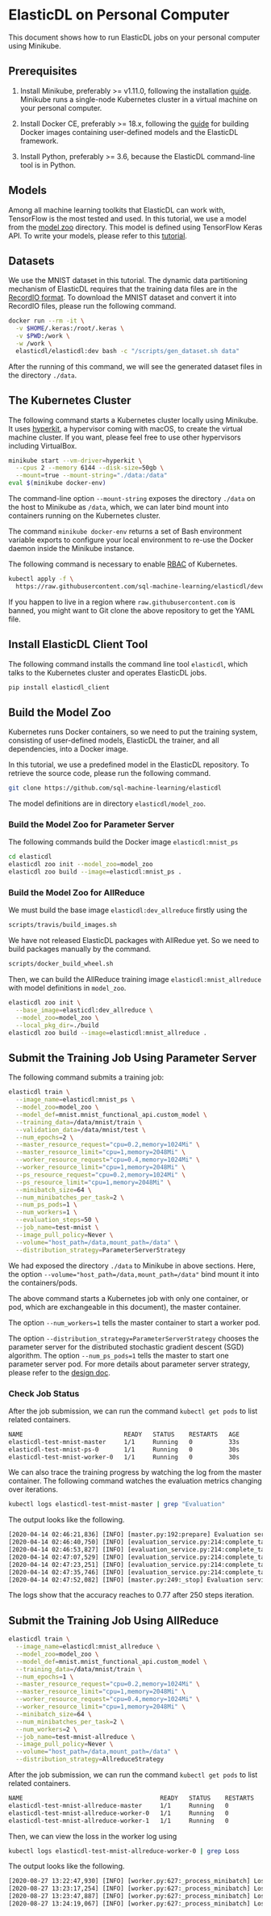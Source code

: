 # ElasticDL on Personal Computer

This document shows how to run ElasticDL jobs on your personal computer using
Minikube.

## Prerequisites

1. Install Minikube, preferably >= v1.11.0, following the installation
   [guide](https://kubernetes.io/docs/tasks/tools/install-minikube).  Minikube
   runs a single-node Kubernetes cluster in a virtual machine on your personal
   computer.

1. Install Docker CE, preferably >= 18.x, following the
   [guide](https://docs.docker.com/docker-for-mac/install/) for building Docker
   images containing user-defined models and the ElasticDL framework.

1. Install Python, preferably >= 3.6, because the ElasticDL command-line tool is
   in Python.

## Models

Among all machine learning toolkits that ElasticDL can work with, TensorFlow is
the most tested and used.  In this tutorial, we use a model from the [model
zoo](https://github.com/sql-machine-learning/elasticdl/tree/develop/model_zoo)
directory.  This model is defined using TensorFlow Keras API.  To write your
models, please refer to this [tutorial](./model_contribution.md).

## Datasets

We use the MNIST dataset in this tutorial.  The dynamic data partitioning
mechanism of ElasticDL requires that the training data files are in the
[RecordIO format](https://pypi.org/project/pyrecordio). To download the MNIST
dataset and convert it into RecordIO files, please run the following command.

```bash
docker run --rm -it \
  -v $HOME/.keras:/root/.keras \
  -v $PWD:/work \
  -w /work \
  elasticdl/elasticdl:dev bash -c "/scripts/gen_dataset.sh data"
```

After the running of this command, we will see the generated dataset files in
the directory `./data`.

## The Kubernetes Cluster

The following command starts a Kubernetes cluster locally using Minikube.  It
uses [hyperkit](https://github.com/moby/hyperkit), a hypervisor coming with
macOS, to create the virtual machine cluster.  If you want, please feel free to
use other hypervisors including VirtualBox.

```bash
minikube start --vm-driver=hyperkit \
  --cpus 2 --memory 6144 --disk-size=50gb \
  --mount=true --mount-string="./data:/data"
eval $(minikube docker-env)
```

The command-line option `--mount-string` exposes the directory `./data` on the
host to Minikube as `/data`, which, we can later bind mount into containers
running on the Kubernetes cluster.

The command `minikube docker-env` returns a set of Bash environment variable
exports to configure your local environment to re-use the Docker daemon inside
the Minikube instance.

The following command is necessary to enable
[RBAC](https://kubernetes.io/docs/reference/access-authn-authz/rbac/) of
Kubernetes.

```bash
kubectl apply -f \
  https://raw.githubusercontent.com/sql-machine-learning/elasticdl/develop/elasticdl/manifests/elasticdl-rbac.yaml
```

If you happen to live in a region where `raw.githubusercontent.com` is banned,
you might want to Git clone the above repository to get the YAML file.

## Install ElasticDL Client Tool

The following command installs the command line tool `elasticdl`, which talks to
the Kubernetes cluster and operates ElasticDL jobs.

```bash
pip install elasticdl_client
```

## Build the Model Zoo

Kubernetes runs Docker containers, so we need to put the training system,
consisting of user-defined models, ElasticDL the trainer, and all dependencies,
into a Docker image.

In this tutorial, we use a predefined model in the ElasticDL repository.  To
retrieve the source code, please run the following command.

```bash
git clone https://github.com/sql-machine-learning/elasticdl
```

The model definitions are in directory `elasticdl/model_zoo`.

### Build the Model Zoo for Parameter Server

The following commands build the Docker image `elasticdl:mnist_ps`

```bash
cd elasticdl
elasticdl zoo init --model_zoo=model_zoo
elasticdl zoo build --image=elasticdl:mnist_ps .
```

### Build the Model Zoo for AllReduce

We must build the base image `elasticdl:dev_allreduce` firstly using the

```bash
scripts/travis/build_images.sh
```

We have not released ElasticDL packages with AllRedue yet. So we need to
build packages manually by the command.

```bash
scripts/docker_build_wheel.sh
```

Then, we can build the AllReduce training image `elasticdl:mnist_allreduce`
with model definitions in `model_zoo`.

```bash
elasticdl zoo init \
  --base_image=elasticdl:dev_allreduce \
  --model_zoo=model_zoo \
  --local_pkg_dir=./build
elasticdl zoo build --image=elasticdl:mnist_allreduce .
```

## Submit the Training Job Using Parameter Server

The following command submits a training job:

```bash
elasticdl train \
  --image_name=elasticdl:mnist_ps \
  --model_zoo=model_zoo \
  --model_def=mnist.mnist_functional_api.custom_model \
  --training_data=/data/mnist/train \
  --validation_data=/data/mnist/test \
  --num_epochs=2 \
  --master_resource_request="cpu=0.2,memory=1024Mi" \
  --master_resource_limit="cpu=1,memory=2048Mi" \
  --worker_resource_request="cpu=0.4,memory=1024Mi" \
  --worker_resource_limit="cpu=1,memory=2048Mi" \
  --ps_resource_request="cpu=0.2,memory=1024Mi" \
  --ps_resource_limit="cpu=1,memory=2048Mi" \
  --minibatch_size=64 \
  --num_minibatches_per_task=2 \
  --num_ps_pods=1 \
  --num_workers=1 \
  --evaluation_steps=50 \
  --job_name=test-mnist \
  --image_pull_policy=Never \
  --volume="host_path=/data,mount_path=/data" \
  --distribution_strategy=ParameterServerStrategy
```

We had exposed the directory `./data` to Minikube in above sections.  Here, the
option `--volume="host_path=/data,mount_path=/data"` bind mount it into the
containers/pods.

The above command starts a Kubernetes job with only one container, or pod, which
are exchangeable in this document), the master container.

The option `--num_workers=1` tells the master container to start a worker pod.

The option `--distribution_strategy=ParameterServerStrategy` chooses the
parameter server for the distributed stochastic gradient descent (SGD)
algorithm. The option `--num_ps_pods=1` tells the master to start one parameter
server pod. For more details about parameter server strategy, please refer to
the [design doc](/docs/designs/parameter_server.md).

### Check Job Status

After the job submission, we can run the command `kubectl get pods` to list
related containers.

```bash
NAME                            READY   STATUS    RESTARTS   AGE
elasticdl-test-mnist-master     1/1     Running   0          33s
elasticdl-test-mnist-ps-0       1/1     Running   0          30s
elasticdl-test-mnist-worker-0   1/1     Running   0          30s
```

We can also trace the training progress by watching the log from the master
container. The following command watches the evaluation metrics changing over
iterations.

```bash
kubectl logs elasticdl-test-mnist-master | grep "Evaluation"
```

The output looks like the following.

```txt
[2020-04-14 02:46:21,836] [INFO] [master.py:192:prepare] Evaluation service started
[2020-04-14 02:46:40,750] [INFO] [evaluation_service.py:214:complete_task] Evaluation metrics[v=50]: {'accuracy': 0.21933334}
[2020-04-14 02:46:53,827] [INFO] [evaluation_service.py:214:complete_task] Evaluation metrics[v=100]: {'accuracy': 0.5173333}
[2020-04-14 02:47:07,529] [INFO] [evaluation_service.py:214:complete_task] Evaluation metrics[v=150]: {'accuracy': 0.6253333}
[2020-04-14 02:47:23,251] [INFO] [evaluation_service.py:214:complete_task] Evaluation metrics[v=200]: {'accuracy': 0.752}
[2020-04-14 02:47:35,746] [INFO] [evaluation_service.py:214:complete_task] Evaluation metrics[v=250]: {'accuracy': 0.77}
[2020-04-14 02:47:52,082] [INFO] [master.py:249:_stop] Evaluation service stopped
```

The logs show that the accuracy reaches to 0.77 after 250 steps iteration.

## Submit the Training Job Using AllReduce

```bash
elasticdl train \
  --image_name=elasticdl:mnist_allreduce \
  --model_zoo=model_zoo \
  --model_def=mnist.mnist_functional_api.custom_model \
  --training_data=/data/mnist/train \
  --num_epochs=1 \
  --master_resource_request="cpu=0.2,memory=1024Mi" \
  --master_resource_limit="cpu=1,memory=2048Mi" \
  --worker_resource_request="cpu=0.4,memory=1024Mi" \
  --worker_resource_limit="cpu=1,memory=2048Mi" \
  --minibatch_size=64 \
  --num_minibatches_per_task=2 \
  --num_workers=2 \
  --job_name=test-mnist-allreduce \
  --image_pull_policy=Never \
  --volume="host_path=/data,mount_path=/data" \
  --distribution_strategy=AllreduceStrategy
```

After the job submission, we can run the command `kubectl get pods` to list
related containers.

```bash
NAME                                      READY   STATUS    RESTARTS   AGE
elasticdl-test-mnist-allreduce-master     1/1     Running   0          102s
elasticdl-test-mnist-allreduce-worker-0   1/1     Running   0          98s
elasticdl-test-mnist-allreduce-worker-1   1/1     Running   0          98s
```

Then, we can view the loss in the worker log using

```bash
kubectl logs elasticdl-test-mnist-allreduce-worker-0 | grep Loss
```

The output looks like the following.

```txt
[2020-08-27 13:22:47,930] [INFO] [worker.py:627:_process_minibatch] Loss = 2.686038017272949, steps = 2
[2020-08-27 13:23:17,254] [INFO] [worker.py:627:_process_minibatch] Loss = 0.08301685750484467, steps = 100
[2020-08-27 13:23:47,887] [INFO] [worker.py:627:_process_minibatch] Loss = 0.0823458805680275, steps = 200
[2020-08-27 13:24:19,067] [INFO] [worker.py:627:_process_minibatch] Loss = 0.14079990983009338, steps = 300
```
